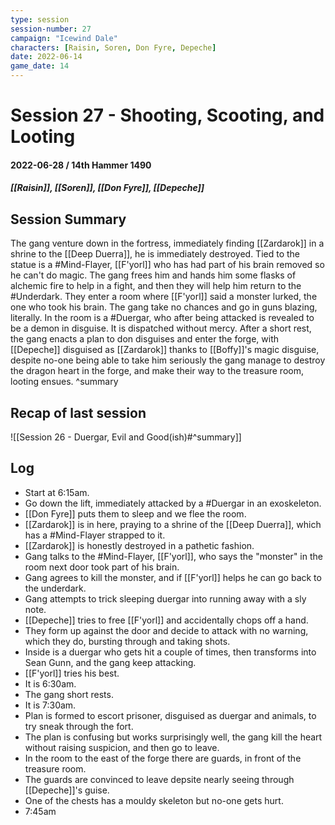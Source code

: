 ```yaml
---
type: session
session-number: 27
campaign: "Icewind Dale"
characters: [Raisin, Soren, Don Fyre, Depeche]
date: 2022-06-14
game_date: 14
---
```


# Session 27 - Shooting, Scooting, and Looting
#### 2022-06-28 / 14th Hammer 1490
##### [[Raisin]], [[Soren]], [[Don Fyre]], [[Depeche]]

## Session Summary
The gang venture down in the fortress, immediately finding [[Zardarok]] in a shrine to the [[Deep Duerra]], he is immediately destroyed. Tied to the statue is a #Mind-Flayer, [[F'yorl]] who has had part of his brain removed so he can't do magic.
The gang frees him and hands him some flasks of alchemic fire to help in a fight, and then they will help him return to the #Underdark. 
They enter a room where [[F'yorl]] said a monster lurked, the one who took his brain. The gang take no chances and go in guns blazing, literally. In the room is a #Duergar, who after being attacked is revealed to be a demon in disguise. It is dispatched without mercy.
After a short rest, the gang enacts a plan to don disguises and enter the forge, with [[Depeche]] disguised as [[Zardarok]] thanks to [[Boffy]]'s magic disguise, despite no-one being able to take him seriously the gang manage to destroy the dragon heart in the forge, and make their way to the treasure room, looting ensues.
^summary

## Recap of last session
![[Session 26 - Duergar, Evil and Good(ish)#^summary]]

## Log
- Start at 6:15am.
- Go down the lift, immediately attacked by a #Duergar in an exoskeleton.
- [[Don Fyre]] puts them to sleep and we flee the room.
- [[Zardarok]] is in here, praying to a shrine of the [[Deep Duerra]], which has a #Mind-Flayer  strapped to it.
- [[Zardarok]] is honestly destroyed in a pathetic fashion.
- Gang talks to the #Mind-Flayer, [[F'yorl]], who says the "monster" in the room next door took part of his brain.
- Gang agrees to kill the monster, and if [[F'yorl]] helps he can go back to the underdark.
- Gang attempts to trick sleeping duergar into running away with a sly note.
- [[Depeche]] tries to free [[F'yorl]] and accidentally chops off a hand.
- They form up against the door and decide to attack with no warning, which they do, bursting through and taking shots.
- Inside is a duergar who gets hit a couple of times, then transforms into Sean Gunn, and the gang keep attacking.
- [[F'yorl]] tries his best.
- It is 6:30am.
- The gang short rests.
- It is 7:30am.
- Plan is formed to escort prisoner, disguised as duergar and animals, to try sneak through the fort.
- The plan is confusing but works surprisingly well, the gang kill the heart without raising suspicion, and then go to leave.
- In the room to the east of the forge there are guards, in front of the treasure room.
- The guards are convinced to leave depsite nearly seeing through [[Depeche]]'s guise.
- One of the chests has a mouldy skeleton but no-one gets hurt.
- 7:45am
